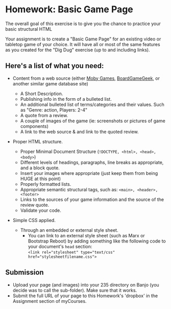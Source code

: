 # Homework: Basic Game Page

The overall goal of this exercise is to give you the chance to practice your basic structural HTML 

Your assignment is to create a "Basic Game Page" for an existing video or tabletop game of your choice.  It will have all or most of the same features as you created for the "Dig Dug" exercise (up to and including links).

## Here's a list of what you need:
- Content from a web source (either [Moby Games](https://www.mobygames.com/), [BoardGameGeek](https://boardgamegeek.com/), or another similar game database site)
    - A Short Description.
    - Publishing info in the form of a bulleted list.
    - An additional bulleted list of terms/categories and their values.  Such as "Genre: action, Players: 2-4"
    - A quote from a review.
    - A couple of images of the game (ie: screenshots or pictures of game components)
    - A link to the web source & and link to the quoted review.

- Proper HTML structure.
    - Proper Minimal Document Structure (`!DOCTYPE, <html>, <head>, <body>`)
    - Different levels of headings, paragraphs, line breaks as appropriate, and a block quote.
    - Insert your images where appropriate (just keep them from being HUGE at this point)
    - Properly formatted lists.
    - Appropriate semantic structural tags, such as: `<main>, <header>, <footer>`
    - Links to the sources of your game information and the source of the review quote.
    - Validate your code.

- Simple CSS applied.
    - Through an embedded or external style sheet. 
        - You can link to an external style sheet (such as Marx or Bootstrap Reboot) by adding something like the following code to your document's `head` section:  
        `<link rel="stylesheet" type="text/css" href="stylesheetfilename.css">`
        
## Submission

- Upload your page (and images) into your 235 directory on Banjo (you decide was to call the sub-folder).  Make sure that it works.
- Submit the full URL of your page to this Homework's 'dropbox' in the Assignment section of myCourses.

